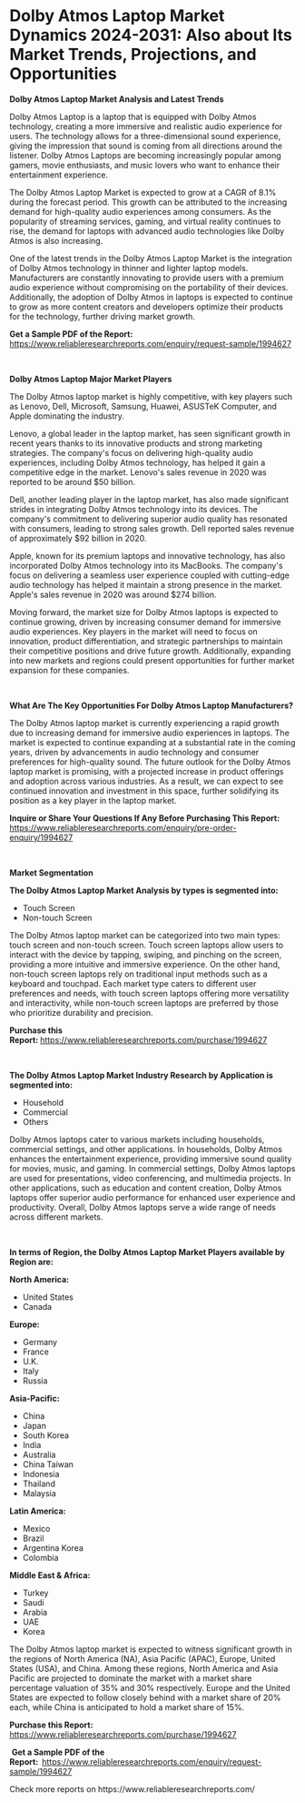 <p><h1>Dolby Atmos Laptop Market Dynamics 2024-2031: Also about Its Market Trends, Projections, and Opportunities</h1></p><p><strong>Dolby Atmos Laptop Market Analysis and Latest Trends</strong></p>
<p><p>Dolby Atmos Laptop is a laptop that is equipped with Dolby Atmos technology, creating a more immersive and realistic audio experience for users. The technology allows for a three-dimensional sound experience, giving the impression that sound is coming from all directions around the listener. Dolby Atmos Laptops are becoming increasingly popular among gamers, movie enthusiasts, and music lovers who want to enhance their entertainment experience.</p><p>The Dolby Atmos Laptop Market is expected to grow at a CAGR of 8.1% during the forecast period. This growth can be attributed to the increasing demand for high-quality audio experiences among consumers. As the popularity of streaming services, gaming, and virtual reality continues to rise, the demand for laptops with advanced audio technologies like Dolby Atmos is also increasing.</p><p>One of the latest trends in the Dolby Atmos Laptop Market is the integration of Dolby Atmos technology in thinner and lighter laptop models. Manufacturers are constantly innovating to provide users with a premium audio experience without compromising on the portability of their devices. Additionally, the adoption of Dolby Atmos in laptops is expected to continue to grow as more content creators and developers optimize their products for the technology, further driving market growth.</p></p>
<p><strong>Get a Sample PDF of the Report:&nbsp;</strong> <a href="https://www.reliableresearchreports.com/enquiry/request-sample/1994627">https://www.reliableresearchreports.com/enquiry/request-sample/1994627</a></p>
<p>&nbsp;</p>
<p><strong>Dolby Atmos Laptop Major Market Players</strong></p>
<p><p>The Dolby Atmos laptop market is highly competitive, with key players such as Lenovo, Dell, Microsoft, Samsung, Huawei, ASUSTeK Computer, and Apple dominating the industry. </p><p>Lenovo, a global leader in the laptop market, has seen significant growth in recent years thanks to its innovative products and strong marketing strategies. The company's focus on delivering high-quality audio experiences, including Dolby Atmos technology, has helped it gain a competitive edge in the market. Lenovo's sales revenue in 2020 was reported to be around $50 billion.</p><p>Dell, another leading player in the laptop market, has also made significant strides in integrating Dolby Atmos technology into its devices. The company's commitment to delivering superior audio quality has resonated with consumers, leading to strong sales growth. Dell reported sales revenue of approximately $92 billion in 2020.</p><p>Apple, known for its premium laptops and innovative technology, has also incorporated Dolby Atmos technology into its MacBooks. The company's focus on delivering a seamless user experience coupled with cutting-edge audio technology has helped it maintain a strong presence in the market. Apple's sales revenue in 2020 was around $274 billion.</p><p>Moving forward, the market size for Dolby Atmos laptops is expected to continue growing, driven by increasing consumer demand for immersive audio experiences. Key players in the market will need to focus on innovation, product differentiation, and strategic partnerships to maintain their competitive positions and drive future growth. Additionally, expanding into new markets and regions could present opportunities for further market expansion for these companies.</p></p>
<p>&nbsp;</p>
<p><strong>What Are The Key Opportunities For Dolby Atmos Laptop Manufacturers?</strong></p>
<p><p>The Dolby Atmos laptop market is currently experiencing a rapid growth due to increasing demand for immersive audio experiences in laptops. The market is expected to continue expanding at a substantial rate in the coming years, driven by advancements in audio technology and consumer preferences for high-quality sound. The future outlook for the Dolby Atmos laptop market is promising, with a projected increase in product offerings and adoption across various industries. As a result, we can expect to see continued innovation and investment in this space, further solidifying its position as a key player in the laptop market.</p></p>
<p><strong>Inquire or Share Your Questions If Any Before Purchasing This Report:</strong> <a href="https://www.reliableresearchreports.com/enquiry/pre-order-enquiry/1994627">https://www.reliableresearchreports.com/enquiry/pre-order-enquiry/1994627</a></p>
<p>&nbsp;</p>
<p><strong>Market Segmentation</strong></p>
<p><strong>The Dolby Atmos Laptop Market Analysis by types is segmented into:</strong></p>
<p><ul><li>Touch Screen</li><li>Non-touch Screen</li></ul></p>
<p><p>The Dolby Atmos laptop market can be categorized into two main types: touch screen and non-touch screen. Touch screen laptops allow users to interact with the device by tapping, swiping, and pinching on the screen, providing a more intuitive and immersive experience. On the other hand, non-touch screen laptops rely on traditional input methods such as a keyboard and touchpad. Each market type caters to different user preferences and needs, with touch screen laptops offering more versatility and interactivity, while non-touch screen laptops are preferred by those who prioritize durability and precision.</p></p>
<p><strong>Purchase this Report:&nbsp;</strong><a href="https://www.reliableresearchreports.com/purchase/1994627">https://www.reliableresearchreports.com/purchase/1994627</a></p>
<p>&nbsp;</p>
<p><strong>The Dolby Atmos Laptop Market Industry Research by Application is segmented into:</strong></p>
<p><ul><li>Household</li><li>Commercial</li><li>Others</li></ul></p>
<p><p>Dolby Atmos laptops cater to various markets including households, commercial settings, and other applications. In households, Dolby Atmos enhances the entertainment experience, providing immersive sound quality for movies, music, and gaming. In commercial settings, Dolby Atmos laptops are used for presentations, video conferencing, and multimedia projects. In other applications, such as education and content creation, Dolby Atmos laptops offer superior audio performance for enhanced user experience and productivity. Overall, Dolby Atmos laptops serve a wide range of needs across different markets.</p></p>
<p>&nbsp;</p>
<p><strong>In terms of Region, the Dolby Atmos Laptop Market Players available by Region are:</strong></p>
<p>
    <p> <strong> North America: </strong>
        <ul>
            <li>United States</li>
            <li>Canada</li>
        </ul>
        </p> 
    <p> <strong> Europe: </strong>
        <ul>
            <li>Germany</li>
            <li>France</li>
            <li>U.K.</li>
            <li>Italy</li>
            <li>Russia</li>
        </ul>
        </p> 
    <p> <strong> Asia-Pacific: </strong>
        <ul>
            <li>China</li>
            <li>Japan</li>
            <li>South Korea</li>
            <li>India</li>
            <li>Australia</li>
            <li>China Taiwan</li>
            <li>Indonesia</li>
            <li>Thailand</li>
            <li>Malaysia</li>
        </ul>
        </p> 
    <p> <strong> Latin America: </strong>
        <ul>
            <li>Mexico</li>
            <li>Brazil</li>
            <li>Argentina Korea</li>
            <li>Colombia</li>
        </ul>
        </p> 
    <p> <strong> Middle East & Africa: </strong>
        <ul>
            <li>Turkey</li>
            <li>Saudi</li>
            <li>Arabia</li>
            <li>UAE</li>
            <li>Korea</li>
        </ul>
    </p>
    </p>
<p><p>The Dolby Atmos laptop market is expected to witness significant growth in the regions of North America (NA), Asia Pacific (APAC), Europe, United States (USA), and China. Among these regions, North America and Asia Pacific are projected to dominate the market with a market share percentage valuation of 35% and 30% respectively. Europe and the United States are expected to follow closely behind with a market share of 20% each, while China is anticipated to hold a market share of 15%.</p></p>
<p><strong>Purchase this Report: </strong><a href="https://www.reliableresearchreports.com/purchase/1994627">https://www.reliableresearchreports.com/purchase/1994627</a></p>
<p>&nbsp;<strong>Get a Sample PDF of the Report:&nbsp;&nbsp;</strong><a href="https://www.reliableresearchreports.com/enquiry/request-sample/1994627">https://www.reliableresearchreports.com/enquiry/request-sample/1994627</a></p>
<p><strong></strong></p>
<p>Check more reports on https://www.reliableresearchreports.com/</p>